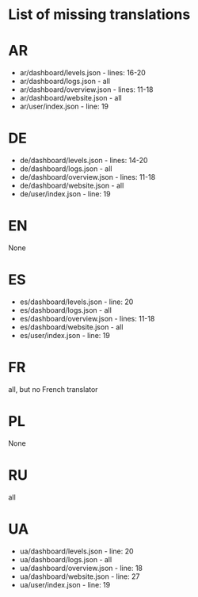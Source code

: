 # **List of missing translations**
# AR
- ar/dashboard/levels.json - lines: 16-20
- ar/dashboard/logs.json - all
- ar/dashboard/overview.json - lines: 11-18
- ar/dashboard/website.json - all
- ar/user/index.json - line: 19
# DE
- de/dashboard/levels.json - lines: 14-20
- de/dashboard/logs.json - all
- de/dashboard/overview.json - lines: 11-18
- de/dashboard/website.json - all
- de/user/index.json - line: 19
# EN
None
# ES
- es/dashboard/levels.json - line: 20
- es/dashboard/logs.json - all
- es/dashboard/overview.json - lines: 11-18
- es/dashboard/website.json - all
- es/user/index.json - line: 19
# FR
all, but no French translator
# PL
None
# RU
all
# UA
- ua/dashboard/levels.json - line: 20
- ua/dashboard/logs.json - all
- ua/dashboard/overview.json - line: 18
- ua/dashboard/website.json - line: 27
- ua/user/index.json - line: 19
